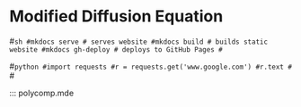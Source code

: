 # Modified Diffusion Equation

#```sh
#mkdocs serve # serves website
#mkdocs build # builds static website
#mkdocs gh-deploy # deploys to GitHub Pages
#```

#```python
#import requests
#r = requests.get('www.google.com')
#r.text
#```
#<!-- ::: gpu_polycomp.soft_exp_polymer.PolymerSystem -->



::: polycomp.mde

